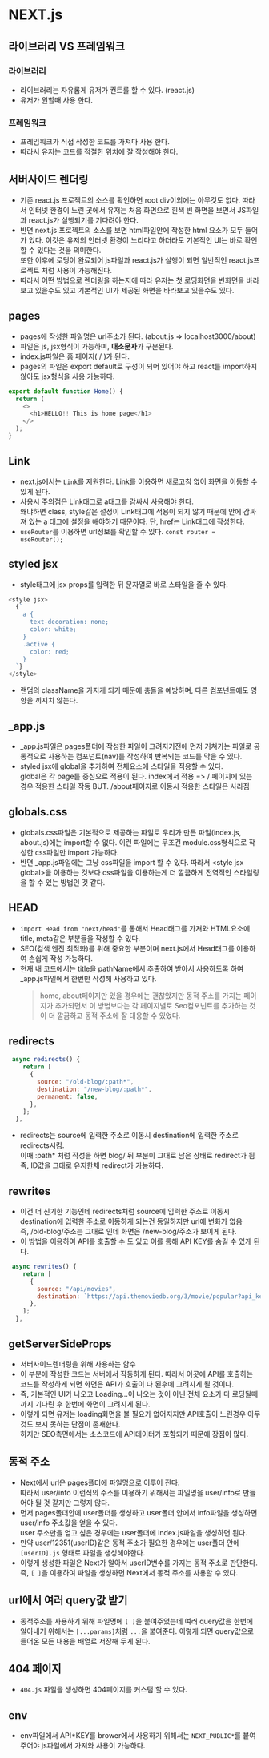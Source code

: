# NEXT.js

## 라이브러리 VS 프레임워크

### 라이브러리

- 라이브러리는 자유롭게 유저가 컨트롤 할 수 있다. (react.js)
- 유저가 원할때 사용 한다.

### 프레임워크

- 프레임워크가 직접 작성한 코드를 가져다 사용 한다.
- 따라서 유저는 코드를 적절한 위치에 잘 작성해야 한다.

## 서버사이드 렌더링

- 기존 react.js 프로젝트의 소스를 확인하면 root div이외에는 아무것도 없다. 따라서 인터넷 환경이 느린 곳에서 유저는 처음 화면으로 흰색 빈 화면을 보면서 JS파일과 react.js가 실행되기를 기다려야 한다.
- 반면 next.js 프로젝트의 소스를 보면 html파일안에 작성한 html 요소가 모두 들어가 있다. 이것은 유저의 인터넷 환경이 느리다고 하더라도 기본적인 UI는 바로 확인할 수 있다는 것을 의미한다.  
  또한 이후에 로딩이 완료되어 js파일과 react.js가 실행이 되면 일반적인 react.js프로젝트 처럼 사용이 가능해진다.
- 따라서 어떤 방법으로 렌더링을 하는지에 따라 유저는 첫 로딩화면을 빈화면을 바라보고 있을수도 있고 기본적인 UI가 제공된 화면을 바라보고 있을수도 있다.

## pages

- pages에 작성한 파일명은 url주소가 된다. (about.js => localhost3000/about)
- 파일은 js, jsx형식이 가능하며, **대소문자**가 구분된다.
- index.js파일은 홈 페이지( / )가 된다.
- pages의 파일은 export default로 구성이 되어 있어야 하고 react를 import하지 않아도 jsx형식을 사용 가능하다.
  <br/>

```js
export default function Home() {
  return (
    <>
      <h1>HELLO!! This is home page</h1>
    </>
  );
}
```

## Link

- next.js에서는 `Link`를 지원한다. Link를 이용하면 새로고침 없이 화면을 이동할 수 있게 된다.
- 사용시 주의점은 Link태그로 a태그를 감싸서 사용해야 한다.  
  왜냐하면 class, style같은 설정이 Link태그에 적용이 되지 않기 때문에 안에 감싸져 있는 a 태그에 설정을 해야하기 때문이다. 단, href는 Link태그에 작성한다.
- `useRouter`를 이용하면 url정보를 확인할 수 있다. `const router = useRouter();`

## styled jsx

- style태그에 jsx props를 입력한 뒤 문자열로 바로 스타일을 줄 수 있다.

```js
<style jsx>
  {`
    a {
      text-decoration: none;
      color: white;
    }
    .active {
      color: red;
    }
  `}
</style>
```

- 랜덤의 className을 가지게 되기 때문에 충돌을 예방하며, 다른 컴포넌트에도 영향을 끼지치 않는다.

## \_app.js

- \_app.js파일은 pages폴더에 작성한 파일이 그려지기전에 먼저 거쳐가는 파일로 공통적으로 사용하는 컴포넌트(nav)를 작성하여 반복되는 코드를 막을 수 있다.
- styled jsx에 global을 추가하여 전체요소에 스타일을 적용할 수 있다.  
  global은 각 page를 중심으로 적용이 된다. index에서 적용 => / 페이지에 있는 경우 적용한 스타일 작동 BUT. /about페이지로 이동시 적용한 스타일은 사라짐

## globals.css

- globals.css파일은 기본적으로 제공하는 파일로 우리가 만든 파일(index.js, about.js)에는 import할 수 없다. 이런 파일에는 무조건 module.css형식으로 작성한 css파일만 import 가능하다.
- 반면 \_app.js파일에는 그냥 css파일을 import 할 수 있다. 따라서 \<style jsx global>을 이용하는 것보다 css파일을 이용하는게 더 깔끔하게 전역적인 스타일링을 할 수 있는 방법인 것 같다.

## HEAD

- `import Head from "next/head"`를 통해서 Head태그를 가져와 HTML요소에 title, meta같은 부분들을 작성할 수 있다.
- SEO(검색 엔진 최적화)를 위해 중요한 부분이며 next.js에서 Head태그를 이용하여 손쉽게 작성 가능하다.
- 현재 내 코드에서는 title을 pathName에서 추출하여 받아서 사용하도록 하여 \_app.js파일에서 한번만 작성해 사용하고 있다.
  > home, about페이지만 있을 경우에는 괜찮았지만 동적 주소를 가지는 페이지가 추가되면서 이 방법보다는 각 페이지별로 Seo컴포넌트를 추가하는 것이 더 깔끔하고 동적 주소에 잘 대응할 수 있었다.

## redirects

```js
 async redirects() {
    return [
      {
        source: "/old-blog/:path*",
        destination: "/new-blog/:path*",
        permanent: false,
      },
    ];
  },
```

- redirects는 source에 입력한 주소로 이동시 destination에 입력한 주소로 redirects시킴.  
  이때 :path\* 처럼 작성을 하면 blog/ 뒤 부분이 그대로 남은 상태로 redirect가 됨  
  즉, ID값을 그대로 유지한채 redirect가 가능하다.

## rewrites

- 이건 더 신기한 기능인데 redirects처럼 source에 입력한 주소로 이동시 destination에 입력한 주소로 이동하게 되는건 동일하지만 url에 변화가 없음  
  즉, /old-blog/주소는 그대로 인데 화면은 /new-blog/주소가 보이게 된다.
- 이 방법을 이용하여 API를 호출할 수 도 있고 이를 통해 API KEY를 숨길 수 있게 된다.

```js
 async rewrites() {
    return [
      {
        source: "/api/movies",
        destination: `https://api.themoviedb.org/3/movie/popular?api_key=${API_KEY}&language=en-US&page=1`,
      },
    ];
  },
```

## getServerSideProps

- 서버사이드렌더링을 위해 사용하는 함수
- 이 부분에 작성한 코드는 서버에서 작동하게 된다. 따라서 이곳에 API를 호출하는 코드를 작성하게 되면 화면은 API가 호출이 다 된후에 그려지게 될 것이다.
- 즉, 기본적인 UI가 나오고 Loading...이 나오는 것이 아닌 전체 요소가 다 로딩될때까지 기다린 후 한번에 화면이 그려지게 된다.
- 이렇게 되면 유저는 loading화면을 볼 필요가 없어지지만 API호출이 느린경우 아무것도 보지 못하는 단점이 존재한다.  
  하지만 SEO측면에서는 소스코드에 API데이터가 포함되기 때문에 장점이 많다.

## 동적 주소

- Next에서 url은 pages폴더에 파일명으로 이루어 진다.  
  따라서 user/info 이런식의 주소를 이용하기 위해서는 파일명을 user/info로 만들어야 될 것 같지만 그렇지 않다.
- 먼저 pages폴더안에 user폴더를 생성하고 user폴더 안에서 info파일을 생성하면 user/info 주소값을 얻을 수 있다.  
  user 주소만을 얻고 싶은 경우에는 user폴더에 index.js파일을 생성하면 된다.
- 만약 user/12351(userID)같은 동적 주소가 필요한 경우에는 user폴더 안에 `[userID].js` 형태로 파일을 생성해야한다.
- 이렇게 생성한 파일은 Next가 알아서 userID변수를 가지는 동적 주소로 판단한다.  
  즉, `[ ]`을 이용하여 파일을 생성하면 Next에서 동적 주소를 사용할 수 있다.

## url에서 여러 query값 받기

- 동적주소를 사용하기 위해 파일명에 `[ ]`을 붙여주었는데 여러 query값을 한번에 알아내기 위해서는 `[...params]`처럼 `...`을 붙여준다. 이렇게 되면 query값으로 들어온 모든 내용을 배열로 저장해 두게 된다.

## 404 페이지

- `404.js` 파일을 생성하면 404페이지를 커스텀 할 수 있다.

## env

- env파일에서 API*KEY를 brower에서 사용하기 위해서는 `NEXT_PUBLIC*`를 붙여주어야 js파일에서 가져와 사용이 가능하다.

